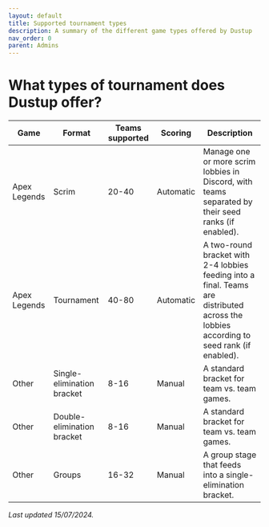 ```yaml
---
layout: default
title: Supported tournament types
description: A summary of the different game types offered by Dustup
nav_order: 0
parent: Admins
---
```


# What types of tournament does Dustup offer?

| Game          | Format                    | Teams supported | Scoring   | Description                                                                 |
|---------------|---------------------------|-----------------|-----------|-----------------------------------------------------------------------------|
| Apex Legends  | Scrim                     | 20-40           | Automatic | Manage one or more scrim lobbies in Discord, with teams separated by their seed ranks (if enabled). |
| Apex Legends  | Tournament                | 40-80           | Automatic | A two-round bracket with 2-4 lobbies feeding into a final. Teams are distributed across the lobbies according to seed rank (if enabled). |
| Other         | Single-elimination bracket| 8-16            | Manual    | A standard bracket for team vs. team games.                                 |
| Other         | Double-elimination bracket| 8-16            | Manual    | A standard bracket for team vs. team games.                                 |
| Other         | Groups                    | 16-32           | Manual    | A group stage that feeds into a single-elimination bracket.                 |

_Last updated 15/07/2024._
